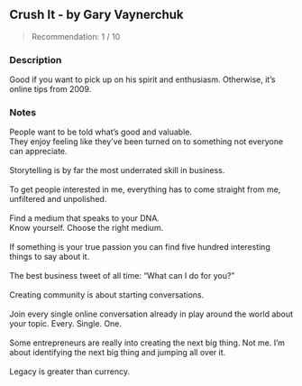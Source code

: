 ## Crush It - by Gary Vaynerchuk
> Recommendation: 1 / 10
    
### Description
Good if you want to pick up on his spirit and enthusiasm. Otherwise, it’s online tips from 2009.
    
### Notes
People want to be told what’s good and valuable.<br>
They enjoy feeling like they’ve been turned on to something not everyone can appreciate.<br>
<br>
Storytelling is by far the most underrated skill in business.<br>
<br>
To get people interested in me, everything has to come straight from me, unfiltered and unpolished.<br>
<br>
Find a medium that speaks to your DNA.<br>
Know yourself. Choose the right medium.<br>
<br>
If something is your true passion you can find five hundred interesting things to say about it.<br>
<br>
The best business tweet of all time: “What can I do for you?”<br>
<br>
Creating community is about starting conversations.<br>
<br>
Join every single online conversation already in play around the world about your topic. Every. Single. One.<br>
<br>
Some entrepreneurs are really into creating the next big thing. Not me. I’m about identifying the next big thing and jumping all over it.<br>
<br>
Legacy is greater than currency.

